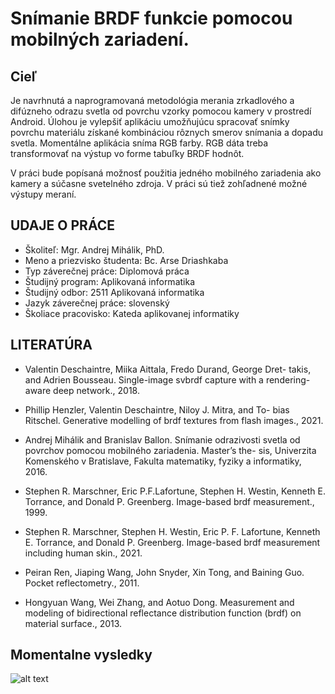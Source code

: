 # Snímanie BRDF funkcie pomocou mobilných zariadení. 

## Cieľ
Je navrhnutá a naprogramovaná metodológia merania zrkadlového a difúzneho odrazu svetla od povrchu vzorky pomocou kamery v prostredí Android. Úlohou je vylepšiť aplikáciu umožňujúcu spracovať snímky povrchu materiálu získané kombináciou rôznych smerov snímania a dopadu svetla. Momentálne aplikácia sníma RGB farby. RGB dáta treba transformovať na výstup vo forme tabuľky BRDF hodnôt.

V práci bude popísaná možnosť použitia jedného mobilného zariadenia ako kamery a súčasne svetelného zdroja. V práci sú tiež zohľadnené možné výstupy meraní.

## UDAJE O PRÁCE

- Školiteľ:							                Mgr.  Andrej Mihálik, PhD.
- Meno a priezvisko študenta:        		Bc.  Arse Driashkaba
- Typ záverečnej práce:                 Diplomová práca
- Študijný program:					            Aplikovaná informatika
- Študijný odbor:						            2511 Aplikovaná informatika
- Jazyk záverečnej práce:              	slovenský
- Školiace pracovisko:					        Kateda aplikovanej informatiky

## LITERATÚRA

- Valentin Deschaintre, Miika Aittala, Fredo Durand, George Dret-
takis, and Adrien Bousseau. Single-image svbrdf capture with a
rendering-aware deep network., 2018.

- Phillip Henzler, Valentin Deschaintre, Niloy J. Mitra, and To-
bias Ritschel. Generative modelling of brdf textures from flash
images., 2021.

- Andrej Mihálik and Branislav Ballon. Snímanie odrazivosti
svetla od povrchov pomocou mobilného zariadenia. Master’s the-
sis, Univerzita Komenského v Bratislave, Fakulta matematiky,
fyziky a informatiky, 2016.

- Stephen R. Marschner, Eric P.F.Lafortune, Stephen H. Westin,
Kenneth E. Torrance, and Donald P. Greenberg. Image-based
brdf measurement., 1999.

- Stephen R. Marschner, Stephen H. Westin, Eric P. F. Lafortune,
Kenneth E. Torrance, and Donald P. Greenberg. Image-based
brdf measurement including human skin., 2021.

- Peiran Ren, Jiaping Wang, John Snyder, Xin Tong, and Baining
Guo. Pocket reflectometry., 2011.

- Hongyuan Wang, Wei Zhang, and Aotuo Dong. Measurement
and modeling of bidirectional reflectance distribution function
(brdf) on material surface., 2013.

## Momentalne vysledky
![alt text](https://github.com/ArsenDriashkaba/diplomovaPracaBRDF/blob/main/img/2.jpg?raw=true)

